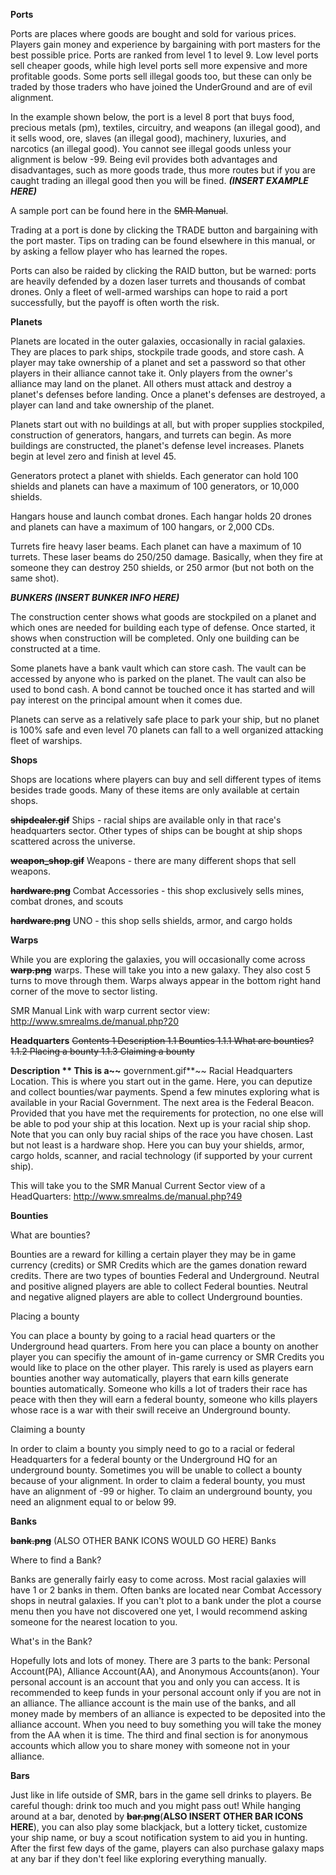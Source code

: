 <!-- TITLE: Locations -->
<!-- SUBTITLE: A quick summary of Locations -->

**Ports**

Ports are places where goods are bought and sold for various prices. Players gain money and experience by bargaining with port masters for the best possible price. Ports are ranked from level 1 to level 9. Low level ports sell cheaper goods, while high level ports sell more expensive and more profitable goods. Some ports sell illegal goods too, but these can only be traded by those traders who have joined the UnderGround and are of evil alignment.

In the example shown below, the port is a level 8 port that buys food, precious metals (pm), textiles, circuitry, and weapons (an illegal good), and it sells wood, ore, slaves (an illegal good), machinery, luxuries, and narcotics (an illegal good). You cannot see illegal goods unless your alignment is below -99. Being evil provides both advantages and disadvantages, such as more goods trade, thus more routes but if you are caught trading an illegal good then you will be fined.
***(INSERT EXAMPLE HERE)***

A sample port can be found here in the ~~SMR Manual~~.

Trading at a port is done by clicking the TRADE button and bargaining with the port master. Tips on trading can be found elsewhere in this manual, or by asking a fellow player who has learned the ropes.

Ports can also be raided by clicking the RAID button, but be warned: ports are heavily defended by a dozen laser turrets and thousands of combat drones. Only a fleet of well-armed warships can hope to raid a port successfully, but the payoff is often worth the risk.

**Planets**

Planets are located in the outer galaxies, occasionally in racial galaxies. They are places to park ships, stockpile trade goods, and store cash. A player may take ownership of a planet and set a password so that other players in their alliance cannot take it. Only players from the owner's alliance may land on the planet. All others must attack and destroy a planet's defenses before landing. Once a planet's defenses are destroyed, a player can land and take ownership of the planet.

Planets start out with no buildings at all, but with proper supplies stockpiled, construction of generators, hangars, and turrets can begin. As more buildings are constructed, the planet's defense level increases. Planets begin at level zero and finish at level 45.

Generators protect a planet with shields. Each generator can hold 100 shields and planets can have a maximum of 100 generators, or 10,000 shields.

Hangars house and launch combat drones. Each hangar holds 20 drones and planets can have a maximum of 100 hangars, or 2,000 CDs.

Turrets fire heavy laser beams. Each planet can have a maximum of 10 turrets. These laser beams do 250/250 damage. Basically, when they fire at someone they can destroy 250 shields, or 250 armor (but not both on the same shot).

***BUNKERS (INSERT BUNKER INFO HERE)***

The construction center shows what goods are stockpiled on a planet and which ones are needed for building each type of defense. Once started, it shows when construction will be completed. Only one building can be constructed at a time.

Some planets have a bank vault which can store cash. The vault can be accessed by anyone who is parked on the planet. The vault can also be used to bond cash. A bond cannot be touched once it has started and will pay interest on the principal amount when it comes due.

Planets can serve as a relatively safe place to park your ship, but no planet is 100% safe and even level 70 planets can fall to a well organized attacking fleet of warships.

**Shops**

Shops are locations where players can buy and sell different types of items besides trade goods. Many of these items are only available at certain shops.

**~~shipdealer.gif~~** Ships - racial ships are available only in that race's headquarters sector. Other types of ships can be bought at ship shops scattered across the universe.

**~~weapon_shop.gif~~** Weapons - there are many different shops that sell weapons.

~~**hardware.png**~~ Combat Accessories - this shop exclusively sells mines, combat drones, and scouts

~~**hardware.png**~~ UNO - this shop sells shields, armor, and cargo holds


**Warps**

While you are exploring the galaxies, you will occasionally come across **~~warp.png~~** warps. These will take you into a new galaxy. They also cost 5 turns to move through them. Warps always appear in the bottom right hand corner of the move to sector listing.

SMR Manual Link with warp current sector view: http://www.smrealms.de/manual.php?20

**Headquarters**
~~Contents
1 Description
1.1 Bounties
1.1.1 What are bounties?
1.1.2 Placing a bounty
1.1.3 Claiming a bounty~~

**Description
**
This is a~~** government.gif**~~ Racial Headquarters Location. This is where you start out in the game. Here, you can deputize and collect bounties/war payments. Spend a few minutes exploring what is available in your Racial Government. The next area is the Federal Beacon. Provided that you have met the requirements for protection, no one else will be able to pod your ship at this location. Next up is your racial ship shop. Note that you can only buy racial ships of the race you have chosen. Last but not least is a hardware shop. Here you can buy your shields, armor, cargo holds, scanner, and racial technology (if supported by your current ship).

This will take you to the SMR Manual Current Sector view of a HeadQuarters: http://www.smrealms.de/manual.php?49

**Bounties**

What are bounties?

Bounties are a reward for killing a certain player they may be in game currency (credits) or SMR Credits which are the games donation reward credits. There are two types of bounties Federal and Underground. Neutral and positive aligned players are able to collect Federal bounties. Neutral and negative aligned players are able to collect Underground bounties.

Placing a bounty

You can place a bounty by going to a racial head quarters or the Underground head quarters. From here you can place a bounty on another player you can specifiy the amount of in-game currency or SMR Credits you would like to place on the other player. This rarely is used as players earn bounties another way automatically, players that earn kills generate bounties automatically. Someone who kills a lot of traders their race has peace with then they will earn a federal bounty, someone who kills players whose race is a war with their swill receive an Underground bounty.

Claiming a bounty

In order to claim a bounty you simply need to go to a racial or federal Headquarters for a federal bounty or the Underground HQ for an underground bounty. Sometimes you will be unable to collect a bounty because of your alignment. In order to claim a federal bounty, you must have an alignment of -99 or higher. To claim an underground bounty, you need an alignment equal to or below 99.

**Banks**

**~~bank.png~~** (ALSO OTHER BANK ICONS WOULD GO HERE) Banks

Where to find a Bank?

Banks are generally fairly easy to come across. Most racial galaxies will have 1 or 2 banks in them. Often banks are located near Combat Accessory shops in neutral galaxies. If you can't plot to a bank under the plot a course menu then you have not discovered one yet, I would recommend asking someone for the nearest location to you.

What's in the Bank?

Hopefully lots and lots of money. There are 3 parts to the bank: Personal Account(PA), Alliance Account(AA), and Anonymous Accounts(anon). Your personal account is an account that you and only you can access. It is recommended to keep funds in your personal account only if you are not in an alliance. The alliance account is the main use of the banks, and all money made by members of an alliance is expected to be deposited into the alliance account. When you need to buy something you will take the money from the AA when it is time. The third and final section is for anonymous accounts which allow you to share money with someone not in your alliance.

**Bars**

Just like in life outside of SMR, bars in the game sell drinks to players. Be careful though: drink too much and you might pass out! While hanging around at a bar, denoted by **~~bar.png~~**(**ALSO INSERT OTHER BAR ICONS HERE**), you can also play some blackjack, but a lottery ticket, customize your ship name, or buy a scout notification system to aid you in hunting. After the first few days of the game, players can also purchase galaxy maps at any bar if they don't feel like exploring everything manually.